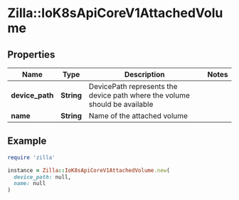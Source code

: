 # Zilla::IoK8sApiCoreV1AttachedVolume

## Properties

| Name | Type | Description | Notes |
| ---- | ---- | ----------- | ----- |
| **device_path** | **String** | DevicePath represents the device path where the volume should be available |  |
| **name** | **String** | Name of the attached volume |  |

## Example

```ruby
require 'zilla'

instance = Zilla::IoK8sApiCoreV1AttachedVolume.new(
  device_path: null,
  name: null
)
```

